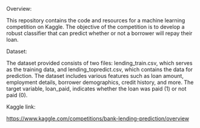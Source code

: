 Overview:

This repository contains the code and resources for a machine learning competition on Kaggle. The objective of the competition is to develop a robust classifier that can predict whether or not a borrower will repay their loan. 

Dataset:

The dataset provided consists of two files: lending_train.csv, which serves as the training data, and lending_topredict.csv, which contains the data for prediction. The dataset includes various features such as loan amount, employment details, borrower demographics, credit history, and more. The target variable, loan_paid, indicates whether the loan was paid (1) or not paid (0).

Kaggle link:

https://www.kaggle.com/competitions/bank-lending-prediction/overview
